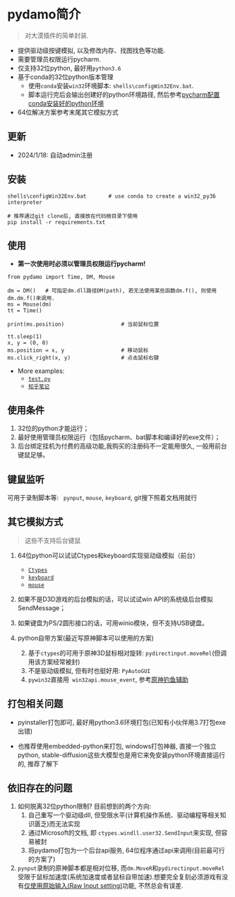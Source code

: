 # pydamo简介

> 对大漠插件的简单封装.

- 提供驱动级按键模拟, 以及修改内存、找图找色等功能.
- 需要管理员权限运行pycharm.<br>
- 仅支持32位python, 最好用`python3.6`
- 基于conda的32位python版本管理
  - 使用`conda`安装`win32`环境脚本: `shells\configWin32Env.bat`.
  - 脚本运行完后会输出创建好的python环境路径, 然后参考[pycharm配置conda安装好的python环境](https://blog.csdn.net/weixin_41710606/article/details/86747877?spm=1001.2101.3001.6650.2&utm_medium=distribute.pc_relevant.none-task-blog-2%7Edefault%7ECTRLIST%7ERate-2.pc_relevant_antiscanv2&depth_1-utm_source=distribute.pc_relevant.none-task-blog-2%7Edefault%7ECTRLIST%7ERate-2.pc_relevant_antiscanv2&utm_relevant_index=3)
- 64位解决方案参考末尾其它模拟方式



## 更新

- 2024/1/18: 自动admin注册




## 安装

```
shells\configWin32Env.bat       # use conda to create a win32_py36 interpreter

# 推荐通过git clone后, 直接放在代码根目录下使用
pip install -r requirements.txt
```


## 使用

- **第一次使用时必须以管理员权限运行pycharm!**

```
from pydamo import Time, DM, Mouse

dm = DM()   # 可指定dm.dll路径DM(path), 若无法使用某些函数dm.f(), 则使用dm.dm.f()来调用.
ms = Mouse(dm)
tt = Time()

print(ms.position)                  # 当前鼠标位置

tt.sleep(1)
x, y = (0, 0)
ms.position = x, y                  # 移动鼠标
ms.click_right(x, y)                # 点击鼠标右键
```

- More examples:
    - [`test.py`](https://github.com/bode135/pydamo/blob/master/test.py)
    - [`知乎笔记`](https://zhuanlan.zhihu.com/p/266519446 "跳转到知乎")



## 使用条件

1. 32位的python才能运行；
2. 最好使用管理员权限运行（包括pycharm、bat脚本和编译好的exe文件）；
3. 后台绑定挂机为付费的高级功能,我购买的注册码不一定能用很久, 一般用前台键鼠足够。



## 键鼠监听

可用于录制脚本等: ` pynput`, `mouse`, `keyboard`, git搜下照着文档用就行



## 其它模拟方式

> 这些不支持后台键鼠
1. 64位python可以试试Ctypes和keyboard实现驱动级模拟（前台）
    - [`Ctypes`](https://github.com/bode135/VirtualKey_with_Ctypes "跳转到Ctypes")
    - [`keyboard`](https://github.com/boppreh/keyboard "跳转到keyboard项目的git地址")
    - [`mouse`](https://github.com/boppreh/mouse)
    
2. 如果不是D3D游戏的后台模拟的话，可以试试win API的系统级后台模拟SendMessage；

3. 如果键盘为PS/2圆形接口的话，可用winio模块，但不支持USB键盘。

4. python自带方案(最近写原神脚本可以使用的方案)

   2. 基于`ctypes`的可用于原神3D鼠标相对旋转: `pydirectinput.moveRel`(但调用该方案经常被封)
   3. 不是驱动级模拟, 但有时也挺好用: `PyAutoGUI`
   3. `pywin32`直接用` win32api.mouse_event`, 参考[原神钓鱼辅助](https://github.com/IrisRainbowNeko/genshin_auto_fish)



## 打包相关问题

- pyinstaller打包即可, 最好用python3.6环境打包(已知有小伙伴用3.7打包exe出错)

- 也推荐使用embedded-python来打包, windows打包神器, 直接一个独立python, stable-diffusion这些大模型也是用它来免安装python环境直接运行的, 推荐了解下



## 依旧存在的问题

   1. 如何脱离32位python限制? 目前想到的两个方向:
      1. 自己重写一个驱动级dll, 但受限水平(计算机操作系统、驱动编程等相关知识匮乏)而无法实现
      2. 通过Microsoft的文档, 即 `ctypes.windll.user32.SendInput`来实现, 但容易被封
      3. 将pydamo打包为一个后台api服务, 64位程序通过api来调用(目前最可行的方案了)
   2. `pynput`录制的原神脚本都是相对位移, 而`dm.MoveR`和`pydirectinput.moveRel`受限于鼠标加速度(系统加速度或者鼠标自带加速).想要完全复刻必须游戏有没有[仅使用原始输入(Raw Input setting)](https://github.com/learncodebygaming/pydirectinput/issues/57)功能, 不然总会有误差.



